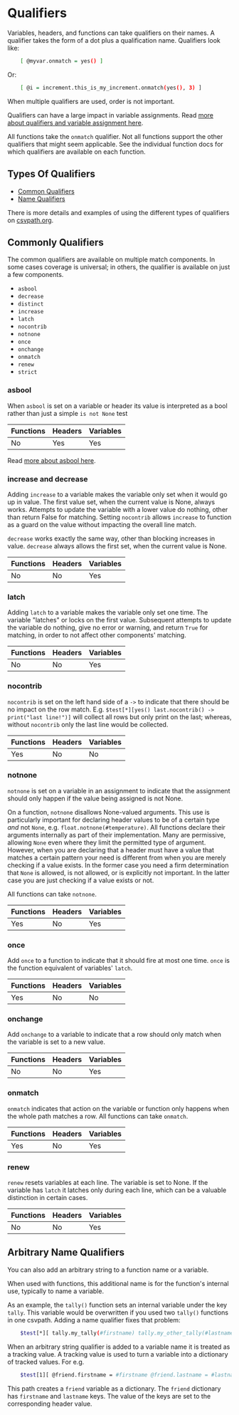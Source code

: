 
# Qualifiers

Variables, headers, and functions can take qualifiers on their names. A qualifier takes the form of a dot plus a qualification name. Qualifiers look like:

```bash
    [ @myvar.onmatch = yes() ]
```

Or:

```bash
    [ @i = increment.this_is_my_increment.onmatch(yes(), 3) ]
```

When multiple qualifiers are used, order is not important.

Qualifiers can have a large impact in variable assignments. Read  <a href='https://github.com/dk107dk/csvpath/blob/main/docs/assignment.md'>more about qualifiers and variable assignment here</a>.

All functions take the `onmatch` qualifier. Not all functions support the other qualifiers that might seem applicable. See the individual function docs for which qualifiers are available on each function.


## Types Of Qualifiers

* [Common Qualifiers](#common-qualifiers)
* [Name Qualifiers](#name-qualifiers)

There is more details and examples of using the different types of qualifiers on [csvpath.org](https://www.csvpath.org).

<a name='common-qualifiers'></a>

## Commonly Qualifiers

The common qualifiers are available on multiple match components. In some cases coverage is universal; in others, the qualifier is available on just a few components.

- `asbool`
- `decrease`
- `distinct`
- `increase`
- `latch`
- `nocontrib`
- `notnone`
- `once`
- `onchange`
- `onmatch`
- `renew`
- `strict`

### asbool
When `asbool` is set on a variable or header its value is interpreted as a bool rather than just a simple `is not None` test

|Functions | Headers | Variables |
|----------|---------|-----------|
| No       | Yes     | Yes       |

Read <a href='https://github.com/dk107dk/csvpath/blob/main/docs/asbool.md'>more about asbool here</a>.

### increase and decrease
Adding `increase` to a variable makes the variable only set when it would go up in value. The first value set, when the current value is None, always works. Attempts to update the variable with a lower value do nothing, other than return False for matching. Setting `nocontrib` allows `increase` to function as a guard on the value without impacting the overall line match.

`decrease` works exactly the same way, other than blocking increases in value. `decrease` always allows the first set, when the current value is None.

|Functions | Headers | Variables |
|----------|---------|-----------|
| No       | No      | Yes       |


### latch
Adding `latch` to a variable makes the variable only set one time. The variable "latches" or locks on the first value. Subsequent attempts to update the variable do nothing, give no error or warning, and return `True` for matching, in order to not affect other components' matching.

|Functions | Headers | Variables |
|----------|---------|-----------|
| No       | No      | Yes       |

### nocontrib
`nocontrib` is set on the left hand side of a `->` to indicate that there should be no impact on the row match. E.g. `$test[*][yes() last.nocontrib() -> print("last line!")]` will collect all rows but only print on the last; whereas, without `nocontrib` only the last line would be collected.

|Functions | Headers | Variables |
|----------|---------|-----------|
| Yes      | No      | No        |

### notnone
`notnone` is set on a variable in an assignment to indicate that the assignment should only happen if the value being assigned is not None.

On a function, `notnone` disallows None-valued arguments. This use is particularly important for declaring header values to be of a certain type _and_ not `None`, e.g. `float.notnone(#temperature)`. All functions declare their arguments internally as part of their implementation. Many are permissive, allowing `None` even where they limit the permitted type of argument. However, when you are declaring that a header must have a value that matches a certain pattern your need is different from when you are merely checking if a value exists. In the former case you need a firm determination that `None` is allowed, is not allowed, or is explicitly not important. In the latter case you are just checking if a value exists or not.

All functions can take `notnone`.

|Functions | Headers | Variables |
|----------|---------|-----------|
| Yes      | No      | Yes       |

### once
Add `once` to a function to indicate that it should fire at most one time. `once` is the function equivalent of variables' `latch`.

|Functions | Headers | Variables |
|----------|---------|-----------|
| Yes      | No      | No        |


### onchange
Add `onchange` to a variable to indicate that a row should only match when the variable is set to a new value.

|Functions | Headers | Variables |
|----------|---------|-----------|
| No       | No      | Yes       |

### onmatch
`onmatch` indicates that action on the variable or function only happens when the whole path matches a row. All functions can take `onmatch`.

|Functions | Headers | Variables |
|----------|---------|-----------|
| Yes      | No      | Yes       |

### renew
`renew` resets variables at each line. The variable is set to None. If the variable has `latch` it latches only during each line, which can be a valuable distinction in certain cases.

|Functions | Headers | Variables |
|----------|---------|-----------|
| No       | No      | Yes       |

<a name='name-qualifiers'></a>

## Arbitrary Name Qualifiers

You can also add an arbitrary string to a function name or a variable.

When used with functions, this additional name is for the function's internal use, typically to name a variable.

As an example, the `tally()` function sets an internal variable under the key `tally`. This variable would be overwritten if you used two `tally()` functions in one csvpath. Adding a name qualifier fixes that problem:

```bash
    $test[*][ tally.my_tally(#firstname) tally.my_other_tally(#lastname)]
```

When an arbitrary string qualifier is added to a variable name it is treated as a tracking value. A tracking value is used to turn a variable into a dictionary of tracked values. For e.g.

```bash
    $test[1][ @friend.firstname = #firstname @friend.lastname = #lastname ]
```

This path creates a `friend` variable as a dictionary. The `friend` dictionary has `firstname` and `lastname` keys. The value of the keys are set to the corresponding header value.



